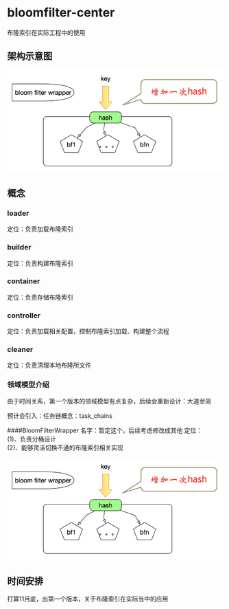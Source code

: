 # bloomfilter-center
布隆索引在实际工程中的使用

## 架构示意图
![](./doc/bloomfilter-fentong.png)

## 概念
### loader
定位：负责加载布隆索引

### builder
定位：负责构建布隆索引

### container
定位：负责存储布隆索引

### controller
定位：负责加载相关配置，控制布隆索引加载、构建整个流程

### cleaner
定位：负责清理本地布隆所文件

### 领域模型介绍

由于时间关系，第一个版本的领域模型有点复杂，后续会重新设计：大道至简

预计会引入：任务链概念：task_chains

####BloomFilterWrapper
名字：暂定这个，后续考虑修改成其他
定位：<br>
   (1)、负责分桶设计<br>
   (2)、能够灵活切换不通的布隆索引相关实现
   
![](./doc/bloomfilter-fentong.png)

   

## 时间安排

打算11月底，出第一个版本，关于布隆索引在实际当中的应用

